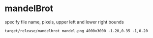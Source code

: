 # mandelBrot

specify file name, pixels, upper left and lower right bounds

```
target/release/mandelbrot mandel.png 4000x3000 -1.20,0.35 -1,0.20
```
